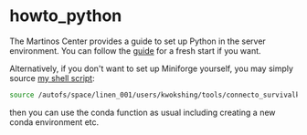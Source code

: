# howto_python

The Martinos Center provides a guide to set up Python in the server environment. You can follow the [guide](https://it.martinos.org/help/python/) for a fresh start if you want.

Alternatively, if you don't want to set up Miniforge yourself, you may simply source [my shell script](initiate_conda.sh):

```bash
source /autofs/space/linen_001/users/kwokshing/tools/connecto_survivalkit/howto_python/initiate_conda.sh
```

then you can use the conda function as usual including creating a new conda environment etc.
